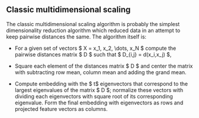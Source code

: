 Classic multidimensional scaling 
--------------------------------

The classic multidimensional scaling algorithm is probably the simplest dimensionality
reduction algorithm which reduced data in an attempt to keep pairwise distances the same.
The algorithm itself is:

* For a given set of vectors $ X = x\_1, x\_2, \dots, x\_N $ compute 
  the pairwise distances matrix $ D $ such that $ D\_{i,j} = d(x\_i,x\_j) $,
 
* Square each element of the distances matrix $ D $ and center the matrix
  with subtracting row mean, column mean and adding the grand mean.

* Compute embedding with the $ t$ eigenvectors that correspond to the 
  largest eigenvalues of the matrix $ D $; normalize these vectors
  with dividing each eigenvectors with square root of its corresponding
  eigenvalue. Form the final embedding with eigenvectors as rows and projected
  feature vectors as columns.
